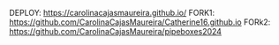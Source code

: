 DEPLOY: https://carolinacajasmaureira.github.io/
FORK1: https://github.com/CarolinaCajasMaureira/Catherine16.github.io
FORk2: https://github.com/CarolinaCajasMaureira/pipeboxes2024
